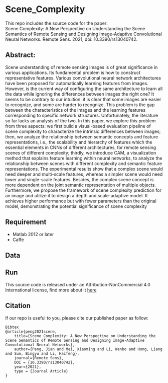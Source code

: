 # Scene_Complexity
This repo includes the source code for the paper:  
Scene Complexity: A New Perspective on Understanding the Scene Semantics of Remote Sensing and Designing Image-Adaptive Convolutional Neural Networks. Remote Sens. 2021, doi: 10.3390/rs13040742.

## Abstract:
Scene understanding of remote sensing images is of great significance in various applications. Its fundamental problem is how to construct representative features. Various convolutional neural network architectures have been proposed for automatically learning features from images. However, is the current way of configuring the same architecture to learn all the data while ignoring the differences between images the right one? It seems to be contrary to our intuition: it is clear that some images are easier to recognize, and some are harder to recognize. This problem is the gap between the characteristics of the images and the learning features corresponding to specific
network structures. Unfortunately, the literature so far lacks an analysis of the two. In this paper, we explore this problem from three aspects: we first build a visual-based evaluation pipeline of scene complexity to characterize the intrinsic differences between images; then, we analyze the relationship between semantic concepts and feature representations, i.e., the scalability and hierarchy of features which the essential elements in CNNs of different architectures, for remote sensing scenes of different
complexity; thirdly, we introduce CAM, a visualization method that explains feature learning within neural networks, to analyze the relationship between scenes with different complexity and semantic feature representations. The experimental results show that a complex scene would need deeper and multi-scale features, whereas a simpler scene would need lower and single-scale features. Besides, the complex scene concept is more dependent on the joint semantic representation of multiple objects. Furthermore, we propose the framework of scene complexity prediction for an image and utilize it to design a depth and scale-adaptive model. It achieves higher performance but with fewer parameters than the original model, demonstrating the potential significance of scene complexity



## Requirement

* Matlab 2012 or later 
* Caffe     

## Data

## Run
This source code is released under an Attribution-NonCommercial 4.0 International license, find more about it [here](https://github.com/GeoX-Lab/ANPyC/blob/main/LICENSE)

## Citation
If our repo is useful to you, please cite our published paper as follow:

```
Bibtex
@article{peng2021scene,
    title={Scene Complexity: A New Perspective on Understanding the Scene Semantics of Remote Sensing and Designing Image-Adaptive Convolutional Neural Networks},
    author={Peng, Jian and Mei, Xiaoming and Li, Wenbo and Hong, Liang and Sun, Bingyu and Li, Haifeng},
    journal={Remote Sens},
    DOI = {10.3390/rs13040742},
    year={2021},
    type = {Journal Article}
}
